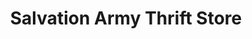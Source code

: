 ---
title: "Salvation Army Thrift Store"
url: /sechelt/salvation-army-thrift-store/
shop: Gebrauchtwaren
---